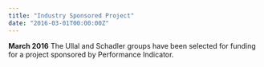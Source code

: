 ```yaml
---
title: "Industry Sponsored Project"
date: "2016-03-01T00:00:00Z"
---
```

**March 2016** The Ullal and Schadler groups have been selected for funding for a project sponsored by Performance Indicator.